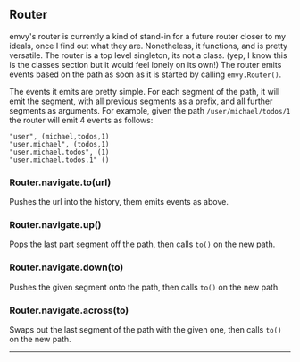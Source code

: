 ## Router

emvy's router is currently a kind of stand-in for a future router closer to my ideals, once I find out what they are. Nonetheless, it functions, and is pretty versatile. The router is a top level singleton, its not a class. (yep, I know this is the classes section but it would feel lonely on its own!) The router emits events based on the path as soon as it is started by calling `emvy.Router()`.

The events it emits are pretty simple. For each segment of the path, it will emit the segment, with all previous segments as a prefix, and all further segments as arguments. For example, given the path `/user/michael/todos/1` the router will emit 4 events as follows:

```
"user", (michael,todos,1)
"user.michael", (todos,1)
"user.michael.todos", (1)
"user.michael.todos.1" ()
```

### Router.navigate.to(url)

Pushes the url into the history, them emits events as above.

### Router.navigate.up()

Pops the last part segment off the path, then calls `to()` on the new path.

### Router.navigate.down(to)

Pushes the given segment onto the path, then calls `to()` on the new path.

### Router.navigate.across(to)

Swaps out the last segment of the path with the given one, then calls `to()` on the new path.

---